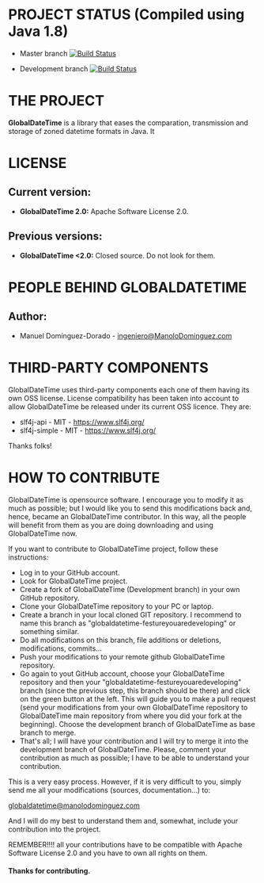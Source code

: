 # PROJECT STATUS (Compiled using Java 1.8)

- Master branch [![Build Status](https://travis-ci.org/manolodd/globaldatetime.svg?branch=master)](https://travis-ci.org/manolodd/globaldatetime)

- Development branch [![Build Status](https://travis-ci.org/manolodd/globaldatetime.svg?branch=development)](https://travis-ci.org/manolodd/globaldatetime?branch=development)

# THE PROJECT

<b>GlobalDateTime</b> is a library that eases the comparation, transmission and storage of zoned datetime formats in Java. It 

# LICENSE

## Current version:
 
- <b>GlobalDateTime 2.0:</b> Apache Software License 2.0.

## Previous versions:

- <b>GlobalDateTime <2.0:</b> Closed source. Do not look for them.

# PEOPLE BEHIND GLOBALDATETIME

## Author:
    
 - Manuel Domínguez-Dorado - <ingeniero@ManoloDominguez.com>
  

# THIRD-PARTY COMPONENTS

GlobalDateTime uses third-party components each one of them having its own OSS license. License compatibility has been taken into account to allow GlobalDateTime be released under its current OSS licence. They are:

- slf4j-api - MIT - https://www.slf4j.org/
- slf4j-simple - MIT - https://www.slf4j.org/

Thanks folks!


# HOW TO CONTRIBUTE

GlobalDateTime is opensource software. I encourage you to modify it as much as possible; but I would like you to send this modifications back and, hence, became an GlobalDateTime contributor. In this way, all the people will benefit from them as you are doing downloading and using GlobalDateTime now.

If you want to contribute to GlobalDateTime project, follow these instructions:

 - Log in to your GitHub account.
 - Look for GlobalDateTime project.
 - Create a fork of GlobalDateTime (Development branch) in your own GitHub repository.
 - Clone your GlobalDateTime repository to your PC or laptop.
 - Create a branch in your local cloned GIT repository. I recommend to name this branch as "globaldatetime-festureyouaredeveloping" or something similar.
 - Do all modifications on this branch, file additions or deletions, modifications, commits...
 - Push your modifications to your remote github GlobalDateTime repository.
 - Go again to yout GitHub account, choose your GlobalDateTime repository and then your "globaldatetime-festureyouaredeveloping" branch (since the previous step, this branch should be there) and click on the green button at the left. This will guide you to make a pull request (send your modifications from your own GlobalDateTime repository to GlobalDateTime main repository from where you did your fork at the beginning). Choose the development branch of GlobalDateTime as base branch to merge.
 - That's all; I will have your contribution and I will try to merge it into the development branch of GlobalDateTime. Please, comment your contribution as much as possible; I have to be able to understand your contribution.

This is a very easy process. However, if it is very difficult to you, simply send me all your modifications (sources, documentation...) to:

globaldatetime@manolodominguez.com

And I will do my best to understand them and, somewhat, include your contribution into the project.

REMEMBER!!!! all your contributions have to be compatible with Apache Software License 2.0 and you have to own all rights on them.

#### Thanks for contributing.
